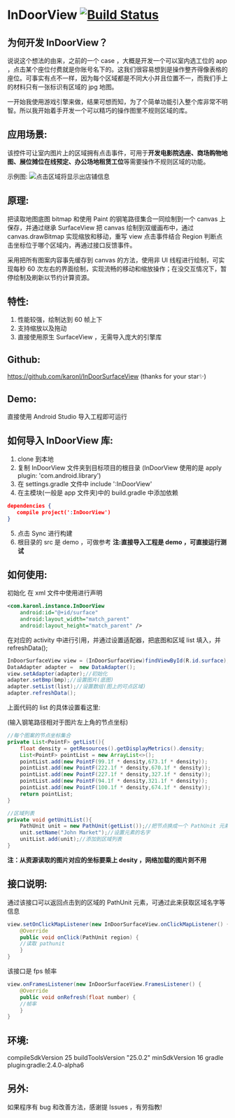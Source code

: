 # InDoorView [![Build Status](https://travis-ci.org/karonl/InDoorSurfaceView.svg?branch=master)](https://travis-ci.org/karonl/InDoorSurfaceView)

## 为何开发 InDoorView？

说说这个想法的由来，之前的一个 case ，大概是开发一个可以室内选工位的 app ，点击某个座位付费就是你账号名下的。这我们很容易想到是操作整齐得像表格的座位。可事实有点不一样，因为每个区域都是不同大小并且位置不一，而我们手上的材料只有一张标识有区域的 jpg 地图。

一开始我使用游戏引擎来做，结果可想而知，为了个简单功能引入整个库非常不明智。所以我开始着手开发一个可以精巧的操作图里不规则区域的库。

## 应用场景:

该控件可让室内图片上的区域拥有点击事件，可用于**开发电影院选座、商场购物地图、展位摊位在线预定、办公场地租赁工位**等需要操作不规则区域的功能。

示例图:
![点击区域将显示出店铺信息](https://leanclub.cn/741690-01c611a26b251661.png)


## 原理:

把读取地图底图 bitmap 和使用 Paint 的钢笔路径集合一同绘制到一个 canvas 上保存，并通过继承 SurfaceView 把 canvas 绘制到双缓画布中，通过 canvas.drawBitmap 实现缩放和移动，重写 view 点击事件结合 Region 判断点击坐标位于哪个区域内，再通过接口反馈事件。

采用把所有图案内容事先缓存到 canvas 的方法，使用非 UI 线程进行绘制，可实现每秒 60 次左右的界面绘制，实现流畅的移动和缩放操作；在没交互情况下，暂停绘制及刷新以节约计算资源。

## 特性:

1. 性能较强，绘制达到 60 帧上下
2. 支持缩放以及拖动
3. 直接使用原生 SurfaceView ，无需导入庞大的引擎库


## Github:

https://github.com/karonl/InDoorSurfaceView (thanks for your star✨)

## Demo:

直接使用 Android Studio 导入工程即可运行

## 如何导入 InDoorView 库:

1. clone 到本地
2. 复制 InDoorView 文件夹到目标项目的根目录 (InDoorView 使用的是 apply plugin: 'com.android.library')
3. 在 settings.gradle 文件中 include ':InDoorView'
4. 在主模块(一般是 app 文件夹)中的 build.gradle 中添加依赖

```json
dependencies {
   compile project(':InDoorView')
}
```

5. 点击 Sync 进行构建
6. 根目录的 src 是 demo ，可做参考
**注:直接导入工程是 demo ，可直接运行测试**

## 如何使用:

初始化 在 xml 文件中使用进行声明
```xml
<com.karonl.instance.InDoorView
    android:id="@+id/surface"
    android:layout_width="match_parent"
    android:layout_height="match_parent" />
```
在对应的 activity 中进行引用，并通过设置适配器，把底图和区域 list 填入，并 refreshData();
```java
InDoorSurfaceView view = (InDoorSurfaceView)findViewById(R.id.surface);
DataAdapter adapter =  new DataAdapter();
view.setAdapter(adapter);//初始化
adapter.setBmp(bmp);//设置图片(底图)
adapter.setList(list);//设置数组(图上的可点区域)
adapter.refreshData();
```
上面代码的 list 的具体设置看这里:

(输入钢笔路径相对于图片左上角的节点坐标)
```java
//每个图案的节点坐标集合
private List<PointF> getList(){
    float density = getResources().getDisplayMetrics().density;
    List<PointF> pointList = new ArrayList<>();
    pointList.add(new PointF(99.1f * density,673.1f * density));
    pointList.add(new PointF(222.1f * density,670.1f * density));
    pointList.add(new PointF(227.1f * density,327.1f * density));
    pointList.add(new PointF(94.1f * density,321.1f * density));
    pointList.add(new PointF(100.1f * density,674.1f * density));
    return pointList;
}

//区域列表
private void getUnitList(){
    PathUnit unit = new PathUnit(getList());//把节点换成一个 PathUnit 元素
    unit.setName("John Market");//设置元素的名字
    unitList.add(unit);//添加到区域列表
}
```
**注：从资源读取的图片对应的坐标要乘上 desity ，网络加载的图片则不用**

## 接口说明: 

通过该接口可以返回点击到的区域的 PathUnit 元素，可通过此来获取区域名字等信息
```java
view.setOnClickMapListener(new InDoorSurfaceView.onClickMapListener() {
    @Override
    public void onClick(PathUnit region) {
    //读取 pathunit
    }
}  
```
该接口是 fps 帧率
```java
view.onFramesListener(new InDoorSurfaceView.FramesListener() {
    @Override
    public void onRefresh(float number) {
    //帧率
    }
}    
```

## 环境:
compileSdkVersion 25
buildToolsVersion "25.0.2"
minSdkVersion 16
gradle plugin:gradle:2.4.0-alpha6

## 另外:
如果程序有 bug 和改善方法，感谢提 Issues ，有劳指教!
